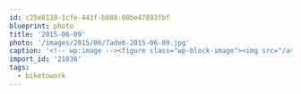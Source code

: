 ```yaml
---
id: c25e8138-1cfe-443f-b888-00be47893fbf
blueprint: photo
title: '2015-06-09'
photo: '/images/2015/06/7ade6-2015-06-09.jpg'
caption: '<!-- wp:image --><figure class="wp-block-image"><img src="/assets/images/2015/06/7ade6-2015-06-09.jpg" /></figure><!-- /wp:image --><!-- wp:paragraph --><p>25k #biketowork today</p><!-- /wp:paragraph -->'
import_id: '21036'
tags:
  - biketowork
---
```

